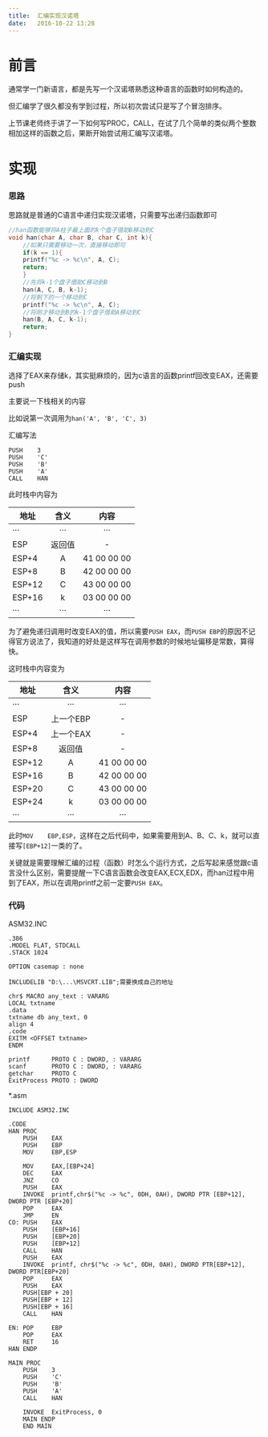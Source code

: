 ```yaml
---
title:  汇编实现汉诺塔
date:   2016-10-22 13:28
---
```


<script src="{{ site.baseurl }}/assets/prism.js" ></script>

# 前言

通常学一门新语言，都是先写一个汉诺塔熟悉这种语言的函数时如何构造的。

但汇编学了很久都没有学到过程，所以初次尝试只是写了个冒泡排序。

上节课老师终于讲了一下如何写PROC，CALL，在试了几个简单的类似两个整数相加这样的函数之后，果断开始尝试用汇编写汉诺塔。

<div class="divider"></div>

# 实现

### 思路

思路就是普通的C语言中递归实现汉诺塔，只需要写出递归函数即可

```c
//han函数能够将A柱子最上面的k个盘子借助B移动到C
void han(char A, char B, char C, int k){
	//如果只需要移动一次，直接移动即可
    if(k == 1){
	printf("%c -> %c\n", A, C);
	return;
    }
	//先将k-1个盘子借助C移动到B
    han(A, C, B, k-1);
	//将剩下的一个移动到C
    printf("%c -> %c\n", A, C);
	//将刚才移动到B的k-1个盘子借助A移动到C
    han(B, A, C, k-1);
    return;
}

```

### 汇编实现

选择了EAX来存储k，其实挺麻烦的，因为c语言的函数printf回改变EAX，还需要push

主要说一下栈相关的内容

比如说第一次调用为```han('A', 'B', 'C', 3)```

汇编写法

```masm
PUSH 	3
PUSH 	'C'
PUSH 	'B'
PUSH 	'A'
CALL 	HAN
```

此时栈中内容为

|地址|含义|内容|
|---|:----:|:------:|
|···|···|···|
|ESP|返回值|-|
|ESP+4|A|41 00 00 00|
|ESP+8|B|42 00 00 00|
|ESP+12|C|43 00 00 00|
|ESP+16|k|03 00 00 00|
|···|···|···|

为了避免递归调用时改变EAX的值，所以需要```PUSH EAX```，而```PUSH EBP```的原因不记得官方说法了，我知道的好处是这样写在调用参数的时候地址偏移是常数，算得快。

这时栈中内容变为

|地址|含义|内容|
|---|:----:|:------:|
|···|···|···|
|ESP|上一个EBP|-|
|ESP+4|上一个EAX|-|
|ESP+8|返回值|-|
|ESP+12|A|41 00 00 00|
|ESP+16|B|42 00 00 00|
|ESP+20|C|43 00 00 00|
|ESP+24|k|03 00 00 00|
|···|···|···|

此时```MOV 	EBP,ESP```，这样在之后代码中，如果需要用到A、B、C、k，就可以直接写```[EBP+12]```一类的了。

关键就是需要理解汇编的过程（函数）时怎么个运行方式，之后写起来感觉跟c语言没什么区别，需要提醒一下C语言函数会改变EAX,ECX,EDX，而han过程中用到了EAX，所以在调用printf之前一定要```PUSH EAX```。


### 代码

ASM32.INC

```masm
.386
.MODEL FLAT, STDCALL
.STACK 1024

OPTION casemap : none

INCLUDELIB "D:\...\MSVCRT.LIB";需要换成自己的地址

chr$ MACRO any_text : VARARG
LOCAL txtname
.data
txtname db any_text, 0
align 4
.code
EXITM <OFFSET txtname>
ENDM

printf		PROTO C : DWORD, : VARARG
scanf		PROTO C : DWORD, : VARARG
getchar		PROTO C
ExitProcess PROTO : DWORD
```

*.asm

```masm
INCLUDE	ASM32.INC

.CODE
HAN PROC
	PUSH	EAX
	PUSH	EBP
	MOV		EBP,ESP

	MOV		EAX,[EBP+24]
	DEC		EAX
	JNZ		CO
	PUSH	EAX
	INVOKE	printf,chr$("%c -> %c", 0DH, 0AH), DWORD PTR [EBP+12], DWORD PTR [EBP+20]
	POP		EAX
	JMP		EN
CO:	PUSH	EAX
	PUSH	[EBP+16]
	PUSH	[EBP+20]
	PUSH	[EBP+12]
	CALL	HAN
	PUSH	EAX
	INVOKE	printf, chr$("%c -> %c", 0DH, 0AH), DWORD PTR[EBP+12], DWORD PTR[EBP+20]
	POP		EAX
	PUSH	EAX
	PUSH[EBP + 20]
	PUSH[EBP + 12]
	PUSH[EBP + 16]
	CALL	HAN

EN:	POP		EBP
	POP		EAX
	RET		16
HAN ENDP

MAIN PROC
	PUSH	3
	PUSH	'C'
	PUSH	'B'
	PUSH	'A'
	CALL	HAN

	INVOKE  ExitProcess, 0
	MAIN ENDP
	END MAIN
```

<div class="divider"></div>